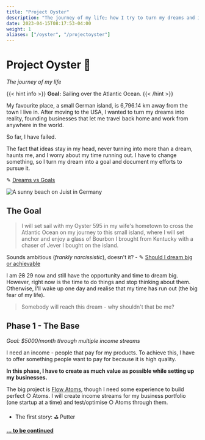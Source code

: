 ```yaml
---
title: "Project Oyster"
description: "The journey of my life; how I try to turn my dreams and ideas into reality and reach my goal of crossing the Atlantic Ocean on my own sailing yacht."
date: 2023-04-15T08:17:53-04:00
weight: 1
aliases: ["/oyster", "/projectoyster"]
---
```


# Project Oyster 🌊

*The journey of my life*

{{< hint info >}} **Goal:** Sailing over the Atlantic Ocean. {{< /hint >}}

My favourite place, a small German island, is 6,796.14 km away from the town I live in. After moving to the USA, I wanted to turn my dreams into reality, founding businesses that let me travel back home and work from anywhere in the world.

So far, I have failed. 

The fact that ideas stay in my head, never turning into more than a dream, haunts me, and I worry about my time running out. I have to change something, so I turn my dream into a goal and document my efforts to pursue it.

✎ [Dreams vs Goals](/posts/dreams-vs-goals)

![A sunny beach on Juist in Germany](/img/JuistStrand1.webp)

## The Goal

> I will set sail with my Oyster 595 in my wife's hometown to cross the Atlantic Ocean on my journey to this small island, where I will set anchor and enjoy a glass of Bourbon I brought from Kentucky with a chaser of Jever I bought on the island.

Sounds ambitious (*frankly narcissistic*), doesn't it? - ✎ [Should I dream big or achievable](/posts/dreaming-big-or-achievable)

I am ~~28~~ 29 now and still have the opportunity and time to dream big. However, right now is the time to do things and stop thinking about them. Otherwise, I'll wake up one day and realise that my time has run out (the big fear of my life).

> Somebody will reach this dream - why shouldn't  that be me?

## Phase 1 - The Base

*Goal: $5000/month through multiple income streams*

I need an income - people that pay for my products. To achieve this, I have to offer something people want to pay for because it is high quality.

**In this phase, I have to create as much value as possible while setting up my businesses.**

The big project is [Flow Atoms](/docs/stories/flow-atoms.md), though I need some experience to build perfect ○ Atoms. I will create income streams for my business portfolio  (one startup at a time) and test/optimise ○ Atoms through them.

- The first story: ⛳️ Putter



**[... to be continued](/docs/stay-updated.md)**

